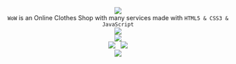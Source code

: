 <div alt="Stats" align="center"><a href="https://ahmednasser1601.github.io/WOW-Clothes-Shop"><img src="https://readme-typing-svg.herokuapp.com?font=Fira+Code&weight=500&size=25&duration=2500&pause=1000&color=F7A52C&background=000000&center=true&vCenter=true&repeat=true&width=350&lines=Available+here;%7C%3E+WoW+Clothes+Shop+%3C%7C"/></a></div>

<div alt="Stats" align="center"><code>WoW</code> is an Online Clothes Shop with many services made with <code>HTML5 & CSS3 & JavaScript</code></div>

<div alt="Stats" align="center"><img src="https://user-images.githubusercontent.com/60184582/115624993-b5788e80-a2fb-11eb-9f8d-8ef284cb54e9.jpg"/>

<div alt="Stats" align="center"><img src="https://img.shields.io/static/v1?label=AhmedNasser1601&message=WOW-Clothes-Shop&color=blue&logo=github"/><br><img src="https://img.shields.io/github/stars/AhmedNasser1601/WOW-Clothes-Shop?style=social"/> &nbsp; <img src="https://img.shields.io/github/forks/AhmedNasser1601/WOW-Clothes-Shop?style=social"/><br><img src="https://hits.sh/github.com/AhmedNasser1601/WOW-Clothes-Shop.svg?label=Visits"/></div>
